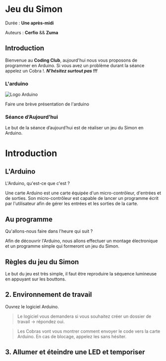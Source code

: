 # Jeu du Simon

Durée : **Une après-midi**

Auteurs : **Cerfio** && **Zuma**

## Introduction

Bienvenue au **Coding Club**, aujourd'hui nous vous proposons de programmer en Arduino. Si vous avez un problème durant la séance appelez un Cobra !. ***N'hésitez surtout pas !!!***

### L'arduino

![Logo Arduino](https://cdn.iconscout.com/icon/free/png-256/arduino-4-569256.png)

Faire une brève présentation de l'arduino

### Séance d’Aujourd’hui

Le but de la séance d’aujourd’hui est de réaliser un jeu du Simon en Arduino.

# Introduction
## L'Arduino
L'Arduino, qu'est-ce que c'est ?

Une carte Arduino est une carte équipée d'un micro-contrôleur, d'entrées et de sorties.
Son micro-contrôleur est capable de lancer un programme écrit par l'utilisateur afin de gérer les entrées et les sorties de la carte.

## Au programme
Qu'allons-nous faire dans l'heure qui suit ?

Afin de découvrir l'Arduino, nous allons effectuer un montage électronique et un programme simple qui formeront un jeu du Simon.

## Règles du jeu du Simon
Le but du jeu est très simple, il faut être reproduire la séquence lumineuse en appuyant sur les bouttons.

<!-- TODO : ajout éventuel d'un exemple vidéo. -->

## 2. Environnement de travail
Ouvrez le logiciel Arduino.

> Le logiciel vous demandera si vous souhaitez créer un dossier de travail → répondez oui.

> Les Cobras vont vous montrer comment envoyer le code vers la carte Arduino. En cas de blocage, appelez les sans hésiter.

## 3. Allumer et éteindre une LED et temporiser